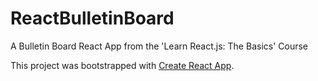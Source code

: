 # ReactBulletinBoard
A Bulletin Board React App from the 'Learn React.js: The Basics' Course

This project was bootstrapped with [Create React App](https://github.com/facebookincubator/create-react-app).
